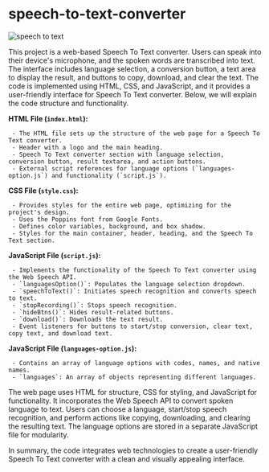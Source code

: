 # speech-to-text-converter

![speech to text](https://github.com/Cosaslearning/speech-to-text-converter/assets/100014446/4400d7d5-992e-436b-acf6-4ebc9e50e8f8)

This project is a web-based Speech To Text converter. Users can speak into their device's microphone, and the spoken words are transcribed into text. The interface includes language selection, a conversion button, a text area to display the result, and buttons to copy, download, and clear the text. The code is implemented using HTML, CSS, and JavaScript, and it provides a user-friendly interface for Speech To Text converter. Below, we will explain the code structure and functionality.

**HTML File (`index.html`):**

     - The HTML file sets up the structure of the web page for a Speech To Text converter.
     - Header with a logo and the main heading.
     - Speech To Text converter section with language selection, conversion button, result textarea, and action buttons.
     - External script references for language options (`languages-option.js`) and functionality (`script.js`).

**CSS File (`style.css`):** 

     - Provides styles for the entire web page, optimizing for the project's design.
     - Uses the Poppins font from Google Fonts.
     - Defines color variables, background, and box shadow.
     - Styles for the main container, header, heading, and the Speech To Text section.

**JavaScript File (`script.js`):**  

     - Implements the functionality of the Speech To Text converter using the Web Speech API.
     - `languagesOption()`: Populates the language selection dropdown.
     - `speechToText()`: Initiates speech recognition and converts speech to text.
     - `stopRecording()`: Stops speech recognition.
     - `hideBtns()`: Hides result-related buttons.
     - `download()`: Downloads the text result.
     - Event listeners for buttons to start/stop conversion, clear text, copy text, and download text.

**JavaScript File (`languages-option.js`):**

     - Contains an array of language options with codes, names, and native names.
     - `languages`: An array of objects representing different languages.

The web page uses HTML for structure, CSS for styling, and JavaScript for functionality. It incorporates the Web Speech API to convert spoken language to text. Users can choose a language, start/stop speech recognition, and perform actions like copying, downloading, and clearing the resulting text. The language options are stored in a separate JavaScript file for modularity.

In summary, the code integrates web technologies to create a user-friendly Speech To Text converter with a clean and visually appealing interface.
